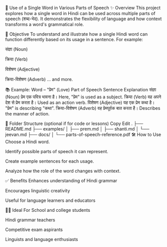 📘 Use of a Single Word in Various Parts of Speech
✨ Overview
This project explores how a single word in Hindi can be used across multiple parts of speech (शब्द-भेद). It demonstrates the flexibility of language and how context transforms a word's grammatical role.

🎯 Objective
To understand and illustrate how a single Hindi word can function differently based on its usage in a sentence. For example:

संज्ञा (Noun)

क्रिया (Verb)

विशेषण (Adjective)

क्रिया-विशेषण (Adverb)
... and more.

📚 Example: Word – "प्रेम" (Love)
Part of Speech	Sentence	Explanation
संज्ञा (Noun)	प्रेम एक पवित्र भावना है।	Here, "प्रेम" is used as a subject.
क्रिया (Verb)	वह अपने देश से प्रेम करता है।	Used as an action verb.
विशेषण (Adjective)	यह एक प्रेम कथा है।	"प्रेम" is describing "कथा".
क्रिया-विशेषण (Adverb)	वह प्रेमपूर्वक बात करता है।	Describes the manner of action.

📁 Folder Structure (optional if for code or lessons)
Copy
Edit
.
├── README.md
├── examples/
│   ├── prem.md
│   ├── shanti.md
│   └── jeevan.md
├── docs/
│   └── parts-of-speech-reference.pdf
🛠️ How to Use
Choose a Hindi word.

Identify possible parts of speech it can represent.

Create example sentences for each usage.

Analyze how the role of the word changes with context.

✅ Benefits
Enhances understanding of Hindi grammar

Encourages linguistic creativity

Useful for language learners and educators

👨‍🏫 Ideal For
School and college students

Hindi grammar teachers

Competitive exam aspirants

Linguists and language enthusiasts

